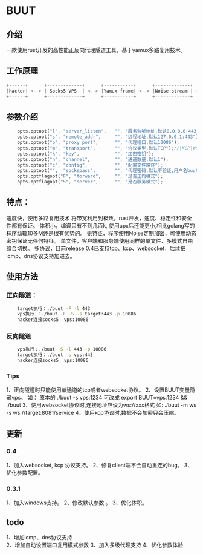 # BUUT 

## 介绍 
一款使用rust开发的高性能正反向代理隧道工具，基于yamux多路复用技术。

## 工作原理
```rust
+------+      +-------------+      +-----------+      +-------------+      +----------+      +------+
|hacker| <--> | Socks5 VPS  | <--> |Yamux frame| <--> |Noise stream | <--> |TCP stream| <--> |TARGET|
+------+      +-------------+      +-----------+      +-------------+      +----------+      +------+
```

## 参数介绍 
```rust
    opts.optopt("l", "server_listen",   "", "服务监听地址,默认0.0.0.0:443");
    opts.optopt("s", "remote_addr",     "", "远程地址,默认127.0.0.1:443");
    opts.optopt("p", "proxy_port",      "", "代理端口,默认10086");
    opts.optopt("m", "transport",       "", "协议类型,默认TCP");//|KCP|WS|ICMP|DNS
    opts.optopt("k", "key",             "", "加密密钥");
    opts.optopt("n", "channel",         "", "通道数量,默认1");
    opts.optopt("c", "config",          "", "配置文件路径");
    opts.optopt("",  "sockspass",       "", "代理密码,默认不验证,用户名buut"); 
    opts.optflagopt("F", "forward",     "", "是否正向模式");
    opts.optflagopt("S", "server",      "", "是否服务模式");
```

## 特点：

速度快，使用多路复用技术 将带宽利用到极致。rust开发，速度、稳定性和安全性都有保证。
体积小，编译只有不到几百k, 使用upx后还能更小,相比golang写的程序动辄10多M还是很有优势的。
无特征，程序使用Noise定制加密，可使用动态密钥保证无任何特征。
单文件，客户端和服务端使用同样的单文件、多模式自由组合切换。
多协议，目前release 0.4已支持tcp、kcp、websocket，后续把icmp、dns协议支持加进去。
	


## 使用方法 

### 正向隧道：

```bash
	target执行：./buut -F -l 443 
	vps执行 ：./buut -F -S -s target:443 -p 10086
  	hacker连接socks5  vps:10086 
```

### 反向隧道

```bash
	vps执行：./buut -S -l 443 -p 10086
	target执行：./buut -s vps:443
   	hacker连接socks5  vps:10086 
```

### Tips

1、正向隧道时只能使用单通道的tcp或者websocket协议。
2、设置BUUT变量隐藏vps。 如： 原本的 ./buut -s vps:1234 可改成 export BUUT=vps:1234 && ./buut 
3、使用websocket协议时,连接地址应设为ws://xxx格式 如: ./buut -m ws -s ws://target:8081/service
4、使用kcp协议时,数据不会加密只会压缩。


## 更新 

### 0.4

1、加入websocket, kcp 协议支持。
2、修复client端不会自动重连的bug。
3、优化参数配置。

### 0.3.1 

1、加入windows支持。
2、修改默认参数 。
3、优化体积。


## todo

1、增加icmp、dns协议支持  
2、增加自动设置端口复用模式参数
3、加入多级代理支持
4、优化参数体验
	
